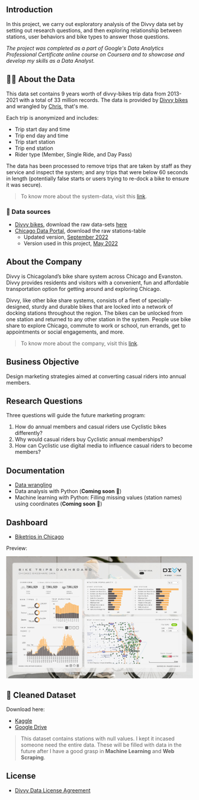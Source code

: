 ## Introduction
In this project, we carry out exploratory analysis of the Divvy data set by setting out research questions, and then exploring relationship between stations, user behaviors and bike types to answer those questions.

*The project was completed as a part of Google's Data Analytics Professional Certificate online course on Coursera and to showcase and develop my skills as a Data Analyst.*

## 🚴‍♀️ About the Data

This data set contains 9 years worth of divvy-bikes trip data from 2013-2021 with a total of 33 million records. The data is provided by [Divvy bikes](https://divvybikes.com) and wrangled by [Chris](https://www.linkedin.com/in/arthur0418/), that's me.

Each trip is anonymized and includes:
- Trip start day and time
- Trip end day and time
- Trip start station
- Trip end station
- Rider type (Member, Single Ride, and Day Pass)

The data has been processed to remove trips that are taken by staff as they service and inspect the system; and any trips that were below 60 seconds in length (potentially false starts or users trying to re-dock a bike to ensure it was secure).

> To know more about the system-data, visit this [link](https://ride.divvybikes.com/system-data).

### 🔗 Data sources
- [Divvy bikes](https://divvybikes.com), download the raw data-sets [here](https://divvy-tripdata.s3.amazonaws.com/index.html)
- [Chicago Data Portal](https://data.cityofchicago.org/), download the raw stations-table
  - Updated version, [September 2022](https://data.cityofchicago.org/Transportation/Divvy-Bicycle-Stations/bbyy-e7gq)
  - Version used in this project, [May 2022](https://github.com/ca-ros/DataSciencePortfolio/blob/master/Bike-trips-in-Chicago/resources/csv-files/stations_raw/Divvy_Bicycle_Stations.csv)

## About the Company
Divvy is Chicagoland’s bike share system across Chicago and Evanston. Divvy provides residents and visitors with a convenient, fun and affordable transportation option for getting around and exploring Chicago.

Divvy, like other bike share systems, consists of a fleet of specially-designed, sturdy and durable bikes that are locked into a network of docking stations throughout the region. The bikes can be unlocked from one station and returned to any other station in the system. People use bike share to explore Chicago, commute to work or school, run errands, get to appointments or social engagements, and more.

> To know more about the company, visit this [link](https://ride.divvybikes.com/about).

## Business Objective
Design marketing strategies aimed at converting casual riders into annual members.

## Research Questions
Three questions will guide the future marketing program:

1. How do annual members and casual riders use Cyclistic bikes differently?
2. Why would casual riders buy Cyclistic annual memberships?
3. How can Cyclistic use digital media to influence casual riders to become members?


## Documentation

- [Data wrangling](https://github.com/ca-ros/DataSciencePortfolio/blob/master/Bike-trips-in-Chicago/docs/data_wrangling.md)
- Data analysis with Python (**Coming soon** 🚧)
- Machine learning with Python: Filling missing values (station names) using coordinates (**Coming soon** 🚧)

## Dashboard
- [Biketrips in Chicago](https://public.tableau.com/app/profile/chris.arthur.rosaroso/viz/BiketripsinChicago/viz)

Preview:

![](https://github.com/ca-ros/DataSciencePortfolio/blob/master/Bike-trips-in-Chicago/resources/img/data-viz-v2.png)


## 🧹 Cleaned Dataset
Download here:
- [Kaggle](www.kaggle.com/dataset/e116a4d4f9c1900cf2b5b0b6a9270e20a378a4a18d209f5277253e8afbf2ef7d)
- [Google Drive](https://drive.google.com/file/d/1xhHuh9WXHtIBLPV6OO-a62th6Ev27jmM/view?usp=sharing)

> This dataset contains stations with null values. I kept it incased someone need the entire data. These will be filled with data in the future after I have a good grasp in **Machine Learning** and **Web Scraping**.  

## License

- [Divvy Data License Agreement](https://ride.divvybikes.com/data-license-agreement)